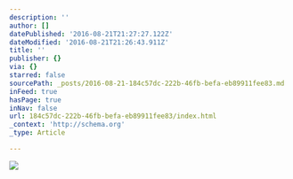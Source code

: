 ```yaml
---
description: ''
author: []
datePublished: '2016-08-21T21:27:27.122Z'
dateModified: '2016-08-21T21:26:43.911Z'
title: ''
publisher: {}
via: {}
starred: false
sourcePath: _posts/2016-08-21-184c57dc-222b-46fb-befa-eb89911fee83.md
inFeed: true
hasPage: true
inNav: false
url: 184c57dc-222b-46fb-befa-eb89911fee83/index.html
_context: 'http://schema.org'
_type: Article

---
```

![](https://the-grid-user-content.s3-us-west-2.amazonaws.com/cce063bf-9931-482d-a013-63b004f9d096.jpg)